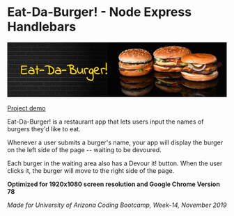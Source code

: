 # Eat-Da-Burger! - Node Express Handlebars

![Eat-Da-Burger!](public/assets/img/header.jpg)

<a href="https://dry-harbor-65792.herokuapp.com/" target="_blank">Project demo</a>

Eat-Da-Burger! is a restaurant app that lets users input the names of burgers they'd like to eat.

Whenever a user submits a burger's name, your app will display the burger on the left side of the page -- waiting to be devoured.

Each burger in the waiting area also has a Devour it! button. When the user clicks it, the burger will move to the right side of the page.


**Optimized for 1920x1080 screen resolution and Google Chrome Version 78**

_Made for University of Arizona Coding Bootcamp, Week-14, November 2019_
